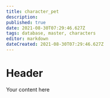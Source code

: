```yaml
---
title: character_pet
description: 
published: true
date: 2021-08-30T07:29:46.627Z
tags: database, master, characters
editor: markdown
dateCreated: 2021-08-30T07:29:46.627Z
---
```


# Header
Your content here